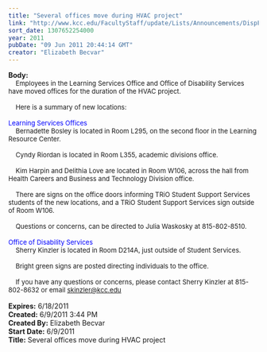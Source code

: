 ```yaml
---
title: "Several offices move during HVAC project"
link: "http://www.kcc.edu/FacultyStaff/update/Lists/Announcements/DispForm.aspx?ID=348"
sort_date: 1307652254000
year: 2011
pubDate: "09 Jun 2011 20:44:14 GMT"
creator: "Elizabeth Becvar"
---
```


<div><b>Body:</b> <div class=ExternalClass051E07830C9D44758156695116894ACC><div><font size=2>    Employees in the Learning Services Office and Office of Disability Services have moved offices for the duration of the HVAC project.</font></div><font size=2>
<div><br>    Here is a summary of new locations:</div>
<div><br><font color="#0000ff">Learning Services Offices<br></font>    Bernadette Bosley is located in Room L295, on the second floor in the Learning Resource Center.</div>
<div><br>    Cyndy Riordan is located in Room L355, academic divisions office.</div>
<div><br>    Kim Harpin and Delithia Love are located in Room W106, across the hall from Health Careers and Business and Technology Division office.</div>
<div><br>    There are signs on the office doors informing TRiO Student Support Services students of the new locations, and a TRiO Student Support Services sign outside of Room W106.</div>
<div><br>    Questions or concerns, can be directed to Julia Waskosky at 815-802-8510.</div>
<div> </div>
<div><font color="#0000ff">Office of Disability Services</font> <br>    Sherry Kinzler is located in Room D214A, just outside of Student Services.</div>
<div><br>    Bright green signs are posted directing individuals to the office. </div>
<div><br>    If you have any questions or concerns, please contact Sherry Kinzler at 815-802-8632 or email <a href="mailto:skinzler@kcc.edu">skinzler@kcc.edu</a><br><br></div></font></div></div>
<div><b>Expires:</b> 6/18/2011</div>
<div><b>Created:</b> 6/9/2011 3:44 PM</div>
<div><b>Created By:</b> Elizabeth Becvar</div>
<div><b>Start Date:</b> 6/9/2011</div>
<div><b>Title:</b> Several offices move during HVAC project</div>
